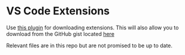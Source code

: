 # VS Code Extensions

Use [this plugin](https://marketplace.visualstudio.com/items?itemName=Shan.code-settings-sync) for downloading extensions. This will also allow you to download from the GitHub gist located [here](https://gist.github.com/andrewmcodes/a1e505131c4102f1c045830eb704989a)

Relevant files are in this repo but are not promised to be up to date.
